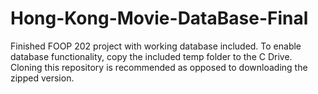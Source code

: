 # Hong-Kong-Movie-DataBase-Final
Finished FOOP 202 project with working database included. To enable database functionality, copy the included temp folder to the C Drive. Cloning this repository is recommended as opposed to downloading the zipped version.
